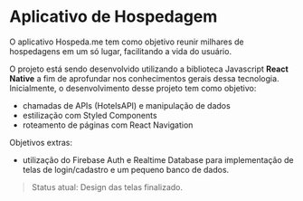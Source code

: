 # Aplicativo de Hospedagem

O aplicativo Hospeda.me tem como objetivo reunir milhares de hospedagens em um só lugar, facilitando a vida do usuário.

O projeto está sendo desenvolvido utilizando a biblioteca Javascript **React Native** a fim de aprofundar nos conhecimentos gerais dessa tecnologia. Inicialmente, o desenvolvimento desse projeto tem como objetivo:
* chamadas de APIs (HotelsAPI) e manipulação de dados
* estilização com Styled Components
* roteamento de páginas com React Navigation

Objetivos extras:
*  utilização do Firebase Auth e Realtime Database para implementação de telas de login/cadastro e um pequeno banco de dados.

> Status atual: Design das telas finalizado.
